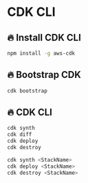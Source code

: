 # CDK CLI

## 🔥 Install CDK CLI

```sh
npm install -g aws-cdk
```

## 🔥 Bootstrap CDK

```sh
cdk bootstrap
```

## 🔥 CDK CLI

```sh
cdk synth
cdk diff
cdk deploy
cdk destroy

cdk synth <StackName>
cdk deploy <StackName>
cdk destroy <StackName>
```

